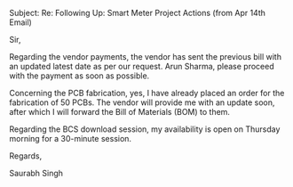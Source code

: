 Subject: Re: Following Up: Smart Meter Project Actions (from Apr 14th Email)

Sir,

Regarding the vendor payments, the vendor has sent the previous bill with an updated latest date as per our request. Arun Sharma, please proceed with the payment as soon as possible.

Concerning the PCB fabrication, yes, I have already placed an order for the fabrication of 50 PCBs. The vendor will provide me with an update soon, after which I will forward the Bill of Materials (BOM) to them.

Regarding the BCS download session, my availability is open on Thursday morning for a 30-minute session.

Regards,

Saurabh Singh